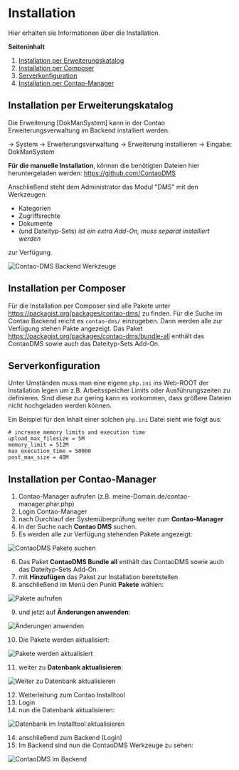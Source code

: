 # Installation

Hier erhalten sie Informationen über die Installation.

**Seiteninhalt**
<!-- toc -->

1. [Installation per Erweiterungskatalog](#installation-per-erweiterungsverwaltung)
2. [Installation per Composer](#installation-per-composer)
3. [Serverkonfiguration](#serverkonfiguration)
4. [Installation per Contao-Manager](#installation-per-contao-manager)

## Installation per Erweiterungskatalog

Die Erweiterung [DokManSystem] kann in der Contao Erweiterungsverwaltung im Backend installiert werden.

→ System → Erweiterungsverwaltung → Erweiterung installieren → Eingabe: DokManSystem

**Für die manuelle Installation**, können die benötigten Dateien hier heruntergeladen werden: https://github.com/ContaoDMS

Anschließend steht dem Administrator das Modul "DMS" mit den Werkzeugen: 

* Kategorien
* Zugriffsrechte
* Dokumente 
* (und Dateityp-Sets) *ist ein extra Add-On, muss separat installiert werden*
 
zur Verfügung.

![Contao-DMS Backend Werkzeuge](screenshot_dms_backend_tools.png)


## Installation per Composer

Für die Installation per Composer sind alle Pakete unter https://packagist.org/packages/contao-dms/ zu finden. Für die Suche im Contao Backend reicht es `contao-dms/` einzugeben. Dann werden alle zur Verfügung stehen Pakte angezeigt.
Das Paket https://packagist.org/packages/contao-dms/bundle-all enthält das ContaoDMS sowie auch das Dateityp-Sets Add-On.


## Serverkonfiguration

Unter Umständen muss man eine eigene `php.ini` ins Web-ROOT der Installation legen um z.B. Arbeitsspeicher Limits oder Ausführungszeiten zu definieren. Sind diese zur gering kann es vorkommen, dass größere Dateien nicht hochgeladen werden können.

Ein Beispiel für den Inhalt einer solchen `php.ini` Datei sieht wie folgt aus:

    # increase memory limits and execution time
    upload_max_filesize = 5M
    memory_limit = 512M
    max_execution_time = 50000
    post_max_size = 40M

## Installation per Contao-Manager

1. Contao-Manager aufrufen (z.B. meine-Domain.de/contao-manager.phar.php)
2. Login Contao-Manager 
3. nach Durchlauf der Systemüberprüfung weiter zum **Contao-Manager**
4. In der Suche nach **Contao DMS** suchen.
5. Es werden alle zur Verfügung stehenden Pakete angezeigt:

![ContaoDMS Pakete suchen](5-paket-hinzufuegen.png)

6. Das Paket **ContaoDMS Bundle all** enthält das ContaoDMS sowie auch das Dateityp-Sets Add-On.
7. mit **Hinzufügen** das Paket zur Installation bereitstellen
8. anschließend im Menü den Punkt **Pakete** wählen:

![Pakete aufrufen](6-pakete-aufrufen.png)

9. und jetzt auf **Änderungen anwenden**:

![Änderungen anwenden](7-aenderungen-anwenden.png)

10. Die Pakete werden aktualisiert:

![Pakete werden aktualisiert](8-pakete-werden-aktualisiert.png)

11. weiter zu **Datenbank aktualisieren**:

![Weiter zu Datenbank aktualisieren](9-zu-db-aktualisieren.png)

12. Weiterleitung zum Contao Installtool
12. Login
13. nun die Datenbank aktualisieren:

![Datenbank im Installtool aktualisieren](11-db-aktualisieren.png)

14. anschließend zum Backend (Login)
15. Im Backend sind nun die ContaoDMS Werkzeuge zu sehen:

![ContaoDMS im Backend](12-dms-rubriken-im-backend.png)
